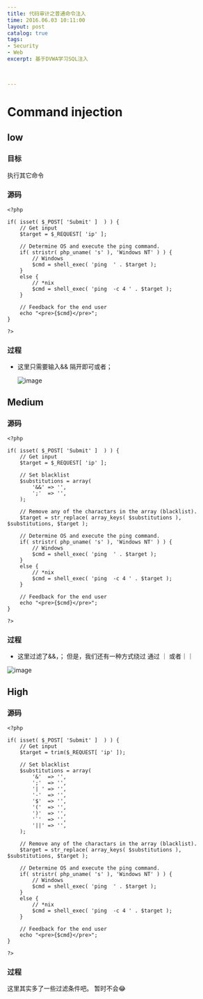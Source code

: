 ```yaml
---
title: 代码审计之普通命令注入
time: 2016.06.03 10:11:00
layout: post
catalog: true
tags:
- Security
- Web
excerpt: 基于DVWA学习SQL注入
    


---
```


# Command injection

## low

### 目标
执行其它命令

### 源码
	<?php 

	if( isset( $_POST[ 'Submit' ]  ) ) { 
		// Get input 
		$target = $_REQUEST[ 'ip' ]; 
	
		// Determine OS and execute the ping command. 
		if( stristr( php_uname( 's' ), 'Windows NT' ) ) { 
	    	// Windows 
	    	$cmd = shell_exec( 'ping  ' . $target ); 
		} 
		else { 
	    	// *nix 
	    	$cmd = shell_exec( 'ping  -c 4 ' . $target ); 
		} 
	
		// Feedback for the end user 
		echo "<pre>{$cmd}</pre>"; 
	} 
	
	?> 


### 过程

-  这里只需要输入&& 隔开即可或者；

   ![image](http://momomoxiaoxi.com/img/post/DVWA/9.png)


## Medium

### 源码


	<?php 

	if( isset( $_POST[ 'Submit' ]  ) ) { 
		// Get input 
		$target = $_REQUEST[ 'ip' ]; 
	
		// Set blacklist 
		$substitutions = array( 
	    	'&&' => '', 
	    	';'  => '', 
		); 
	
		// Remove any of the charactars in the array (blacklist). 
		$target = str_replace( array_keys( $substitutions ), $substitutions, $target );
	
		// Determine OS and execute the ping command. 
		if( stristr( php_uname( 's' ), 'Windows NT' ) ) { 
	    	// Windows 
	    	$cmd = shell_exec( 'ping  ' . $target ); 
		} 
		else { 
	    	// *nix 
	    	$cmd = shell_exec( 'ping  -c 4 ' . $target ); 
		} 
	
		// Feedback for the end user 
		echo "<pre>{$cmd}</pre>"; 
	} 
	
	?> 

### 	过程

- 这里过滤了&&，；  但是，我们还有一种方式绕过 通过 ｜ 或者｜｜

![image](momomoxiaoxi.com/img/post/DVWA/10.png)

## High

### 源码


	<?php 

	if( isset( $_POST[ 'Submit' ]  ) ) { 
		// Get input 
		$target = trim($_REQUEST[ 'ip' ]); 
	
		// Set blacklist 
		$substitutions = array( 
	    	'&'  => '', 
	    	';'  => '', 
	    	'| ' => '', 
	    	'-'  => '', 
	    	'$'  => '', 
	    	'('  => '', 
	    	')'  => '', 
	    	'`'  => '', 
	    	'||' => '', 
		); 
	
		// Remove any of the charactars in the array (blacklist). 
		$target = str_replace( array_keys( $substitutions ), 	$substitutions, $target ); 
	
		// Determine OS and execute the ping command. 
		if( stristr( php_uname( 's' ), 'Windows NT' ) ) { 
	    	// Windows 
	    	$cmd = shell_exec( 'ping  ' . $target ); 
		} 
		else { 
	    	// *nix 
	    	$cmd = shell_exec( 'ping  -c 4 ' . $target ); 
		} 
	
		// Feedback for the end user 
		echo "<pre>{$cmd}</pre>"; 
	} 
	
	?> 


### 过程

这里其实多了一些过滤条件吧。
暂时不会😂

